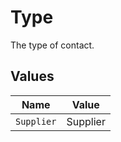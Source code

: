 # Type

The type of contact.


## Values

| Name       | Value      |
| ---------- | ---------- |
| `Supplier` | Supplier   |